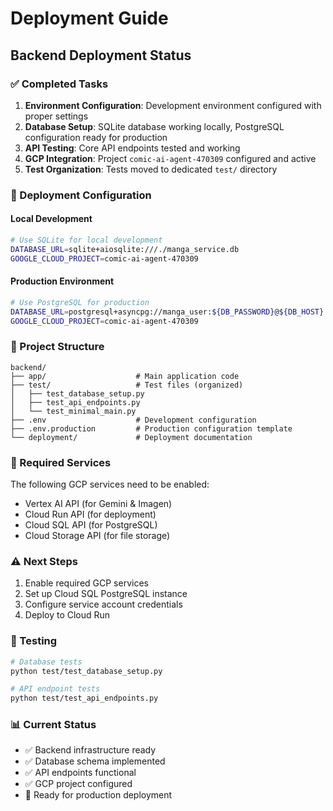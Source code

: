 # Deployment Guide

## Backend Deployment Status

### ✅ Completed Tasks

1. **Environment Configuration**: Development environment configured with proper settings
2. **Database Setup**: SQLite database working locally, PostgreSQL configuration ready for production  
3. **API Testing**: Core API endpoints tested and working
4. **GCP Integration**: Project `comic-ai-agent-470309` configured and active
5. **Test Organization**: Tests moved to dedicated `test/` directory

### 🚀 Deployment Configuration

#### Local Development
```bash
# Use SQLite for local development
DATABASE_URL=sqlite+aiosqlite:///./manga_service.db
GOOGLE_CLOUD_PROJECT=comic-ai-agent-470309
```

#### Production Environment
```bash
# Use PostgreSQL for production
DATABASE_URL=postgresql+asyncpg://manga_user:${DB_PASSWORD}@${DB_HOST}:5432/manga_db
GOOGLE_CLOUD_PROJECT=comic-ai-agent-470309
```

### 📁 Project Structure

```
backend/
├── app/                    # Main application code
├── test/                   # Test files (organized)
│   ├── test_database_setup.py
│   ├── test_api_endpoints.py
│   └── test_minimal_main.py
├── .env                    # Development configuration
├── .env.production         # Production configuration template
└── deployment/             # Deployment documentation
```

### 🔧 Required Services

The following GCP services need to be enabled:
- Vertex AI API (for Gemini & Imagen)
- Cloud Run API (for deployment)
- Cloud SQL API (for PostgreSQL)
- Cloud Storage API (for file storage)

### ⚠️ Next Steps

1. Enable required GCP services
2. Set up Cloud SQL PostgreSQL instance
3. Configure service account credentials
4. Deploy to Cloud Run

### 🧪 Testing

```bash
# Database tests
python test/test_database_setup.py

# API endpoint tests  
python test/test_api_endpoints.py
```

### 📊 Current Status

- ✅ Backend infrastructure ready
- ✅ Database schema implemented
- ✅ API endpoints functional
- ✅ GCP project configured
- 🔄 Ready for production deployment